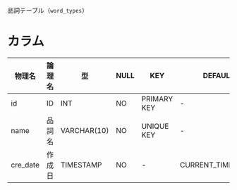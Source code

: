 品詞テーブル（`word_types`）  

# カラム  
|物理名|論理名|型|NULL|KEY|DEFAULT|EXTRA|
|-|-|-|-|-|-|-|
|id|ID|INT|NO|PRIMARY KEY|-|AUTO_INCREMENT|
|name|品詞名|VARCHAR(10)|NO|UNIQUE KEY|-|-|
|cre_date|作成日|TIMESTAMP|NO|-|CURRENT_TIMESTAMP|-|
